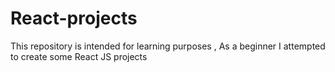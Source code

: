 # React-projects
This repository is intended for learning purposes , As a beginner I attempted  to create some React JS projects  
